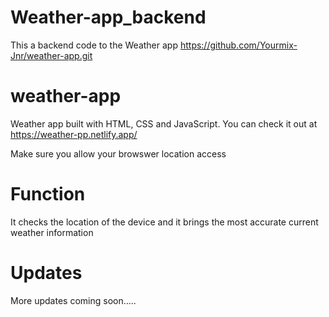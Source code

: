# Weather-app_backend
This a backend code to the Weather app https://github.com/Yourmix-Jnr/weather-app.git

# weather-app
Weather app built with HTML, CSS and JavaScript.
You can check it out at https://weather-pp.netlify.app/

Make sure you allow your browswer location access

# Function
It checks the location of the device and it brings the most accurate current weather information

# Updates
More updates coming soon.....
